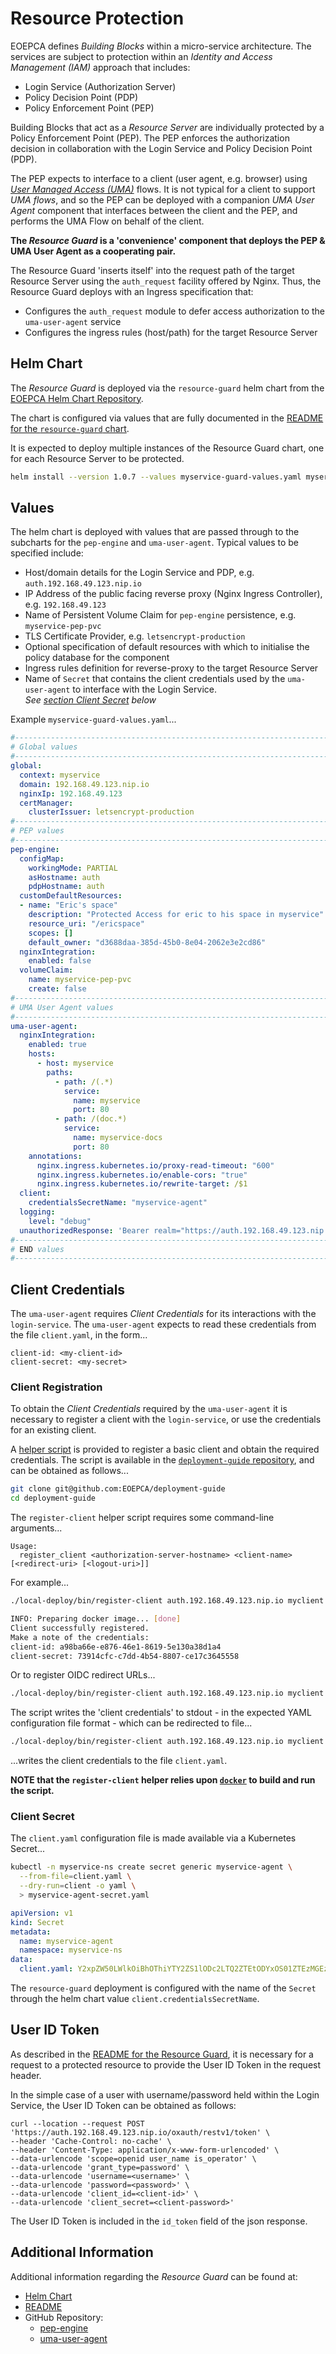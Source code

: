 # Resource Protection

EOEPCA defines _Building Blocks_ within a micro-service architecture. The services are subject to protection within an _Identity and Access Management (IAM)_ approach that includes:

* Login Service (Authorization Server)
* Policy Decision Point (PDP)
* Policy Enforcement Point (PEP)

Building Blocks that act as a _Resource Server_ are individually protected by a Policy Enforcement Point (PEP). The PEP enforces the authorization decision in collaboration with the Login Service and Policy Decision Point (PDP).

The PEP expects to interface to a client (user agent, e.g. browser) using [_User Managed Access (UMA)_](https://docs.kantarainitiative.org/uma/wg/rec-oauth-uma-grant-2.0.html) flows. It is not typical for a client to support _UMA flows_, and so the PEP can be deployed with a companion _UMA User Agent_ component that interfaces between the client and the PEP, and performs the UMA Flow on behalf of the client.

**The _Resource Guard_ is a 'convenience' component that deploys the PEP & UMA User Agent as a cooperating pair.**

The Resource Guard 'inserts itself' into the request path of the target Resource Server using the `auth_request` facility offered by Nginx. Thus, the Resource Guard deploys with an Ingress specification that:

* Configures the `auth_request` module to defer access authorization to the `uma-user-agent` service
* Configures the ingress rules (host/path) for the target Resource Server

## Helm Chart

The _Resource Guard_ is deployed via the `resource-guard` helm chart from the [EOEPCA Helm Chart Repository](https://eoepca.github.io/helm-charts).

The chart is configured via values that are fully documented in the [README for the `resource-guard` chart](https://github.com/EOEPCA/helm-charts/tree/main/charts/resource-guard#readme).

It is expected to deploy multiple instances of the Resource Guard chart, one for each Resource Server to be protected.

```bash
helm install --version 1.0.7 --values myservice-guard-values.yaml myservice-guard eoepca/resource-guard
```

## Values

The helm chart is deployed with values that are passed through to the subcharts for the `pep-engine` and `uma-user-agent`. Typical values to be specified include:

* Host/domain details for the Login Service and PDP, e.g. `auth.192.168.49.123.nip.io`
* IP Address of the public facing reverse proxy (Nginx Ingress Controller), e.g. `192.168.49.123`
* Name of Persistent Volume Claim for `pep-engine` persistence, e.g. `myservice-pep-pvc`<br>
* TLS Certificate Provider, e.g. `letsencrypt-production`
* Optional specification of default resources with which to initialise the policy database for the component
* Ingress rules definition for reverse-proxy to the target Resource Server
* Name of `Secret` that contains the client credentials used by the `uma-user-agent` to interface with the Login Service.<br>
  _See [section Client Secret](#client-secret) below_

Example `myservice-guard-values.yaml`...
```yaml
#---------------------------------------------------------------------------
# Global values
#---------------------------------------------------------------------------
global:
  context: myservice
  domain: 192.168.49.123.nip.io
  nginxIp: 192.168.49.123
  certManager:
    clusterIssuer: letsencrypt-production
#---------------------------------------------------------------------------
# PEP values
#---------------------------------------------------------------------------
pep-engine:
  configMap:
    workingMode: PARTIAL
    asHostname: auth
    pdpHostname: auth
  customDefaultResources:
  - name: "Eric's space"
    description: "Protected Access for eric to his space in myservice"
    resource_uri: "/ericspace"
    scopes: []
    default_owner: "d3688daa-385d-45b0-8e04-2062e3e2cd86"
  nginxIntegration:
    enabled: false
  volumeClaim:
    name: myservice-pep-pvc
    create: false
#---------------------------------------------------------------------------
# UMA User Agent values
#---------------------------------------------------------------------------
uma-user-agent:
  nginxIntegration:
    enabled: true
    hosts:
      - host: myservice
        paths:
          - path: /(.*)
            service:
              name: myservice
              port: 80
          - path: /(doc.*)
            service:
              name: myservice-docs
              port: 80
    annotations:
      nginx.ingress.kubernetes.io/proxy-read-timeout: "600"
      nginx.ingress.kubernetes.io/enable-cors: "true"
      nginx.ingress.kubernetes.io/rewrite-target: /$1
  client:
    credentialsSecretName: "myservice-agent"
  logging:
    level: "debug"
  unauthorizedResponse: 'Bearer realm="https://auth.192.168.49.123.nip.io/oxauth/auth/passport/passportlogin.htm"'
#---------------------------------------------------------------------------
# END values
#---------------------------------------------------------------------------
```

## Client Credentials

The `uma-user-agent` requires _Client Credentials_ for its interactions with the `login-service`. The `uma-user-agent` expects to read these credentials from the file `client.yaml`, in the form...

```
client-id: <my-client-id>
client-secret: <my-secret>
```

### Client Registration

To obtain the _Client Credentials_ required by the `uma-user-agent` it is necessary to register a client with the `login-service`, or use the credentials for an existing client.

A [helper script](https://github.com/EOEPCA/deployment-guide/blob/main/local-deploy/bin/register-client) is provided to register a basic client and obtain the required credentials. The script is available in the [`deployment-guide` repository](https://github.com/EOEPCA/deployment-guide), and can be obtained as follows...

```bash
git clone git@github.com:EOEPCA/deployment-guide
cd deployment-guide
```

The `register-client` helper script requires some command-line arguments...

```
Usage:
  register_client <authorization-server-hostname> <client-name> [<redirect-uri> [<logout-uri>]]
```

For example...

```bash
./local-deploy/bin/register-client auth.192.168.49.123.nip.io myclient

INFO: Preparing docker image... [done]
Client successfully registered.
Make a note of the credentials:
client-id: a98ba66e-e876-46e1-8619-5e130a38d1a4
client-secret: 73914cfc-c7dd-4b54-8807-ce17c3645558
```

Or to register OIDC redirect URLs...
```bash
./local-deploy/bin/register-client auth.192.168.49.123.nip.io myclient https://portal.192.168.49.123.nip.io/oidc/callback/ https://portal.192.168.49.123.nip.io/logout
```

The script writes the 'client credentials' to stdout - in the expected YAML configuration file format - which can be redirected to file...
```bash
./local-deploy/bin/register-client auth.192.168.49.123.nip.io myclient | tee client.yaml
```
...writes the client credentials to the file `client.yaml`.

**NOTE that the `register-client` helper relies upon [`docker`](https://docs.docker.com/engine/) to build and run the script.**

### Client Secret

The `client.yaml` configuration file is made available via a Kubernetes Secret...

```bash
kubectl -n myservice-ns create secret generic myservice-agent \
  --from-file=client.yaml \
  --dry-run=client -o yaml \
  > myservice-agent-secret.yaml
```

```yaml
apiVersion: v1
kind: Secret
metadata:
  name: myservice-agent
  namespace: myservice-ns
data:
  client.yaml: Y2xpZW50LWlkOiBhOThiYTY2ZS1lODc2LTQ2ZTEtODYxOS01ZTEzMGEzOGQxYTQKY2xpZW50LXNlY3JldDogNzM5MTRjZmMtYzdkZC00YjU0LTg4MDctY2UxN2MzNjQ1NTU4
```

The `resource-guard` deployment is configured with the name of the `Secret` through the helm chart value `client.credentialsSecretName`.

## User ID Token

As described in the [README for the Resource Guard](https://github.com/EOEPCA/helm-charts/tree/main/charts/resource-guard#readme), it is necessary for a request to a protected resource to provide the User ID Token in the request header.

In the simple case of a user with username/password held within the Login Service, the User ID Token can be obtained as follows:

```
curl --location --request POST 'https://auth.192.168.49.123.nip.io/oxauth/restv1/token' \
--header 'Cache-Control: no-cache' \
--header 'Content-Type: application/x-www-form-urlencoded' \
--data-urlencode 'scope=openid user_name is_operator' \
--data-urlencode 'grant_type=password' \
--data-urlencode 'username=<username>' \
--data-urlencode 'password=<password>' \
--data-urlencode 'client_id=<client-id>' \
--data-urlencode 'client_secret=<client-password>'
```

The User ID Token is included in the `id_token` field of the json response.

## Additional Information

Additional information regarding the _Resource Guard_ can be found at:

* [Helm Chart](https://github.com/EOEPCA/helm-charts/tree/main/charts/resource-guard)
* [README](https://github.com/EOEPCA/helm-charts/tree/main/charts/resource-guard#readme)
* GitHub Repository:
    * [pep-engine](https://github.com/EOEPCA/um-pep-engine)
    * [uma-user-agent](https://github.com/EOEPCA/uma-user-agent)
